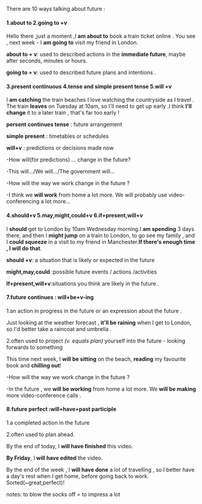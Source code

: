 There are 10 ways talking about future :

#### 1.about to   2.going to +v

Hello there ,just a moment ,I **am about to** book a train ticket online . You see , next week - I **am going to** visit my friend in  London.

**about  to  + v**: used to described actions in the **immediate future**, maybe after seconds,  minutes or hours.

**going to + v**: used to described future plans and intentions .

#### 3.present continuous  4.tense and simple present tense  5.will +v 

I **am catching** the train beaches I love watching the countryside as I travel .  The train **leaves** on Tuesday at 10am, so I'll need to get up early .I think **I'll change** it to a later train , that's far too early !

**persent continues tense** : future arrangement 

**simple present**  : timetables or schedules 

**will+v** : predictions  or decisions made now

-How will(for predictions) ... change in the future?

-This will.../We will.../The government will...

-How will the way we work change in the future ?

-I think we **will work** from home a lot more. We will probably use video-conferencing a lot more...

#### 4.should+v  5.may,might,could+v  6.if+present,will+v

I **should** get to London by 10am Wednesday morning.I **am spending** 3 days there, and then I **might jump** on a train to London, to go see my family , and I  **could squeeze** in a visit to my friend in Manchester.**If there's enough time , I will do that**.

**should +v**: a situation that is likely or expected in the future 

**might,may,could** :possible future events / actions /activities 

**If+present,will+v**:situations you think are likely in the future .

#### 7.future continues : will+be+v-ing 

1.an action in progress in the future or an expression about the future .

Just looking at the weather forecast , **it'll be raining** when I get to London, so I'd better take a raincoat and umbrella .

2.often used to project *(v. equals plan)* yourself into the future - looking forwards to something 

This time next week, I **will be sitting** on the beach, **reading** my favourite book and **chilling out**!

-How will the way we work change in the future ?

-In the future , we **will be working** from home a lot more. We **will be making** more video-conference calls .

#### 8.future perfect :will+have+past participle

1.a completed action in the future 

2.often used to plan ahead.

By the end of today, I **will have finished** this video.

**By Friday**,  I **will have edited** the video.

By the end of the week , I **will have done** a lot of travelling , so I better have a day's rest when I get home, before going back to work. Sorted(~great,perfect)!

notes: to blow the socks off = to impress a lot 



